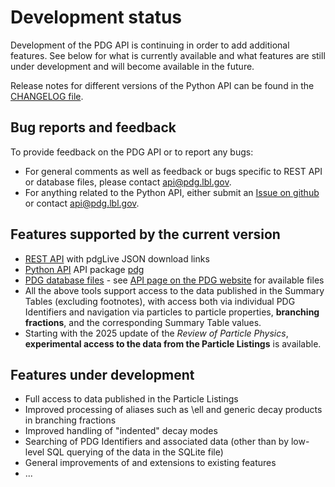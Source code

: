 # Development status

Development of the PDG API is continuing in order to add additional features. See below for what is currently available
and what features are still under development and will become available in the future.

Release notes for different versions of the Python API can be found in the
[CHANGELOG file](https://github.com/particledatagroup/api/blob/main/CHANGELOG.md). 

## Bug reports and feedback
To provide feedback on the PDG API or to report any bugs:
- For general comments as well as feedback or bugs specific to REST API or database files, please
  contact [api@pdg.lbl.gov](mailto:api@pdg.lbl.gov).
- For anything related to the Python API, either submit an [Issue on github](https://github.com/particledatagroup/api/issues)
  or contact [api@pdg.lbl.gov](mailto:api@pdg.lbl.gov).

## Features supported by the current version
* [REST API](restapi.md) with pdgLive JSON download links 
* [Python API](pythonapi.md) API package [pdg](https://pypi.org/project/pdg/)
* [PDG database files](schema.md) - see [API page on the PDG website](https://pdg.lbl.gov/api) for available files
* All the above tools support access to the data published in the Summary Tables (excluding footnotes),
  with access both via individual PDG Identifiers and navigation via particles to particle properties,
  **branching fractions**, and the corresponding Summary Table values.
* Starting with the 2025 update of the _Review of Particle Physics_, **experimental access to
  the data from the Particle Listings** is available.

## Features under development
* Full access to data published in the Particle Listings
* Improved processing of aliases such as \ell and generic decay products in branching fractions
* Improved handling of "indented" decay modes
* Searching of PDG Identifiers and associated data (other than by low-level SQL querying of the data in the SQLite file)
* General improvements of and extensions to existing features
* ...


